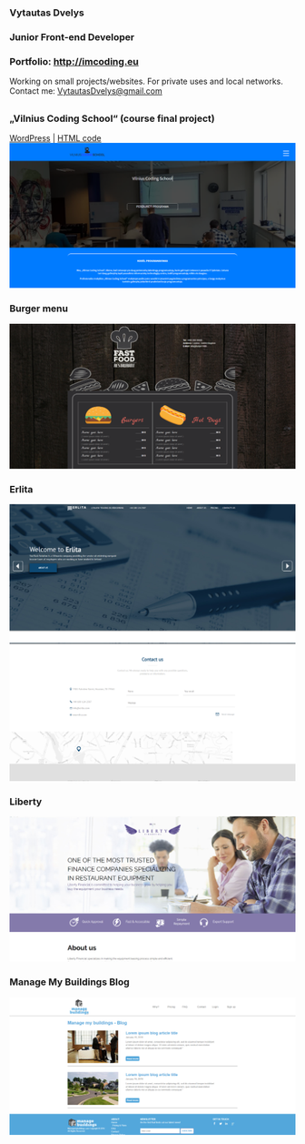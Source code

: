 ### Vytautas Dvelys
### Junior Front-end Developer
### Portfolio: http://imcoding.eu
Working on small projects/websites. For private uses and local networks.
Contact me: [VytautasDvelys@gmail.com](mailto:vytautasdvelys@gmail.com)

##

### „Vilnius Coding School“ (course final project)
[WordPress](http://imcoding.eu/portfolio/vcs/wp/) | [HTML code](VCS)
![demo](screenshots/vcs.png)

### Burger menu
![demo](screenshots/burger1.png)

### Erlita

![demo](screenshots/erlita.png)
![demo](screenshots/erlita-contact.png)

### Liberty

![demo](screenshots/liberty.png)

### Manage My Buildings Blog

![demo](screenshots/mb.png)

